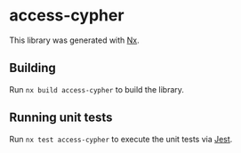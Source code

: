 # access-cypher

This library was generated with [Nx](https://nx.dev).

## Building

Run `nx build access-cypher` to build the library.

## Running unit tests

Run `nx test access-cypher` to execute the unit tests via [Jest](https://jestjs.io).
